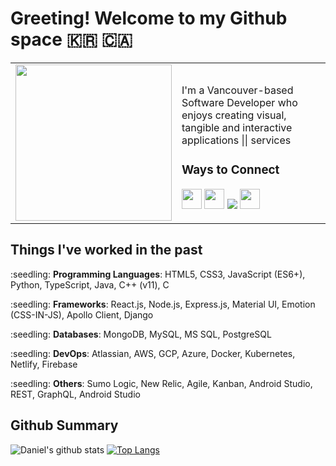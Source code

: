 # Greeting! Welcome to my Github space 🇰🇷 🇨🇦

<table style="border-collapse: collapse;">
<tr style="border: none;">
  <td style="border: none;"><img src="https://media.tenor.com/images/acc4116372dcc4b342cb1a00ae657151/tenor.gif" width= "250"/></td>
  <td style="border: none;">
      <p>I'm a Vancouver-based Software Developer who enjoys creating visual, tangible and interactive applications || services </p>
    
<h3> Ways to Connect </h3>
<a href="https://www.linkedin.com/in/dlee0528/" target="_blank"><img src="https://danlee0528.github.io/icons/linkedin.png" width="32px"></a>
<a href="https://www.instagram.com/danlee0528/" target="_blank"><img src="https://danlee0528.github.io/icons/instagram.png" width="32px"/></a>
<a href="https://www.youtube.com/channel/UCwqWNzINlWxwfNCPAU86_Fg?view_as=subscriber" target="_blank"><img src="https://cdn2.iconfinder.com/data/icons/social-media-2285/512/1_Youtube_colored_svg-32.png"></a>
<a href="https://dev.to/danlee0528" target="_blank"> <img src= "https://cdn3.iconfinder.com/data/icons/logos-and-brands-adobe/512/84_Dev-512.png" width = "32px"></a>

  </td>
</tr>
</table>

## Things I've worked in the past
<p>:seedling: <b>Programming Languages</b>: HTML5, CSS3, JavaScript (ES6+), Python, TypeScript, Java, C++ (v11), C </p>
<p>:seedling: <b>Frameworks</b>: React.js, Node.js, Express.js, Material UI, Emotion (CSS-IN-JS), Apollo Client, Django </p>
<p>:seedling: <b>Databases</b>: MongoDB, MySQL, MS SQL, PostgreSQL </p>
<p>:seedling: <b>DevOps</b>: Atlassian, AWS, GCP, Azure, Docker, Kubernetes, Netlify, Firebase </p>
<p>:seedling: <b>Others</b>: Sumo Logic, New Relic, Agile, Kanban, Android Studio, REST, GraphQL, Android Studio </p>


## Github Summary
![Daniel's github stats](https://github-readme-stats.vercel.app/api?username=danlee0528&show_icons=true&theme=radical)
[![Top Langs](https://github-readme-stats.vercel.app/api/top-langs/?username=danlee0528&layout=compact&langs_count=8&theme=radical)](https://github.com/anuraghazra/github-readme-stats)
